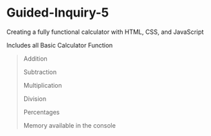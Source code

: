 # Guided-Inquiry-5

Creating a fully functional calculator with HTML, CSS, and JavaScript 

Includes all Basic Calculator Function
>Addition
>
>Subtraction
>
>Multiplication
>
>Division
>
>Percentages
>
>Memory available in the console 
